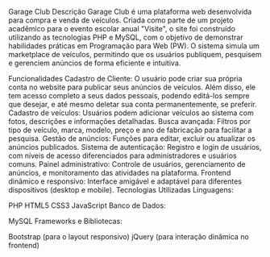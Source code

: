 Garage Club
Descrição
Garage Club é uma plataforma web desenvolvida para compra e venda de veículos. Criada como parte de um projeto acadêmico para o evento escolar anual "Visite", o site foi construído utilizando as tecnologias PHP e MySQL, com o objetivo de demonstrar habilidades práticas em Programação para Web (PW). O sistema simula um marketplace de veículos, permitindo que os usuários publiquem, pesquisem e gerenciem anúncios de forma eficiente e intuitiva.

Funcionalidades
Cadastro de Cliente: O usuário pode criar sua própria conta no website para publicar seus anúncios de veículos. Além disso, ele tem acesso completo a seus dados pessoais, podendo editá-los sempre que desejar, e até mesmo deletar sua conta permanentemente, se preferir.
Cadastro de veículos: Usuários podem adicionar veículos ao sistema com fotos, descrições e informações detalhadas.
Busca avançada: Filtros por tipo de veículo, marca, modelo, preço e ano de fabricação para facilitar a pesquisa.
Gestão de anúncios: Funções para editar, excluir ou atualizar os anúncios publicados.
Sistema de autenticação: Registro e login de usuários, com níveis de acesso diferenciados para administradores e usuários comuns.
Painel administrativo: Controle de usuários, gerenciamento de anúncios, e monitoramento das atividades na plataforma.
Frontend dinâmico e responsivo: Interface amigável e adaptável para diferentes dispositivos (desktop e mobile).
Tecnologias Utilizadas
Linguagens:

PHP
HTML5
CSS3
JavaScript
Banco de Dados:

MySQL
Frameworks e Bibliotecas:

Bootstrap (para o layout responsivo)
jQuery (para interação dinâmica no frontend)
